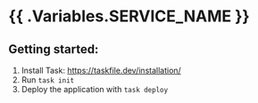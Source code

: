 # {{ .Variables.SERVICE_NAME }}

## Getting started:

1. Install Task: https://taskfile.dev/installation/
2. Run `task init`
3. Deploy the application with `task deploy`
